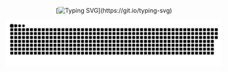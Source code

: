 <div align="center"> <!-- Bu satır animasyonu ortalamak için -->

[![Typing SVG](https://readme-typing-svg.demolab.com/?font=Fira+Code&weight=700&size=30&pause=1000&color=00F7A0¢er=true&vCenter=true&width=435&lines=Merhaba!+Ben+zypsvl;Yazılım+Geliştiriciyim;Kodlama+Benim+Tutkum!;Haydi+Bağlantı+Kuralım!)](https://git.io/typing-svg)

</div> <!-- Ortalamayı bitir -->

![GitHub Contribution Snake](https://raw.githubusercontent.com/zypsvl/snake-game/main/dist/github-contribution-grid-snake-dark.svg?palette=github-dark)

<!--
**zypsvl/zypsvl** is a ✨ _special_ ✨ repository because its `README.md` (this file) appears on your GitHub profile.

Here are some ideas to get you started:

- 🔭 I’m currently working on ...
- 🌱 I’m currently learning ...
- 👯 I’m looking to collaborate on ...
- 🤔 I’m looking for help with ...
- 💬 Ask me about ...
- 📫 How to reach me: ...
- 😄 Pronouns: ...
- ⚡ Fun fact: ...
-->
